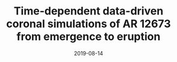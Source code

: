 ---
title: "Time-dependent data-driven coronal simulations of AR 12673 from emergence to eruption"
collection: publications
permalink: /publication/2019-mfm-12673
date: 2019-08-14
venue: 'Astronomy and Astrophysics'
link: 'https://doi.org/10.1051/0004-6361/201935535'
citation: 'Price, D. J., Pomoell, J., Lumme, E., Kilpua, E. K. J., Time-dependent data-driven coronal simulations of AR 12673 from emergence to eruption, Astronomy and Astrophysics, 628, A114 (2019) doi: https://doi.org/10.1051/0004-6361/201935535'
---